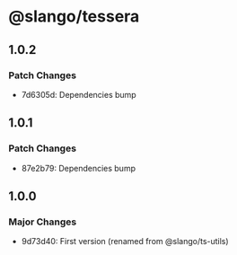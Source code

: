 # @slango/tessera

## 1.0.2

### Patch Changes

- 7d6305d: Dependencies bump

## 1.0.1

### Patch Changes

- 87e2b79: Dependencies bump

## 1.0.0

### Major Changes

- 9d73d40: First version (renamed from @slango/ts-utils)
